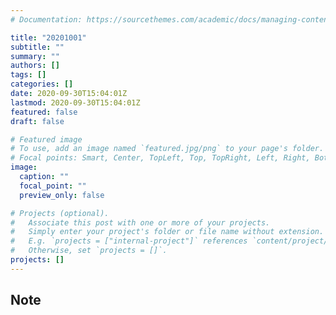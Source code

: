 ```yaml
---
# Documentation: https://sourcethemes.com/academic/docs/managing-content/

title: "20201001"
subtitle: ""
summary: ""
authors: []
tags: []
categories: []
date: 2020-09-30T15:04:01Z
lastmod: 2020-09-30T15:04:01Z
featured: false
draft: false

# Featured image
# To use, add an image named `featured.jpg/png` to your page's folder.
# Focal points: Smart, Center, TopLeft, Top, TopRight, Left, Right, BottomLeft, Bottom, BottomRight.
image:
  caption: ""
  focal_point: ""
  preview_only: false

# Projects (optional).
#   Associate this post with one or more of your projects.
#   Simply enter your project's folder or file name without extension.
#   E.g. `projects = ["internal-project"]` references `content/project/deep-learning/index.md`.
#   Otherwise, set `projects = []`.
projects: []
---
```


## Note


